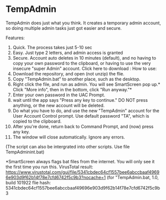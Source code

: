 # TempAdmin
TempAdmin does just what you think. It creates a temporary admin account, so doing multiple admin tasks just got easier and secure.

Features:
1. Quick. The process takes just 5-10 sec
2. Easy. Just type 2 letters, and admin access is granted
3. Secure. Account auto deletes in 10 minutes (default), and no having to copy your own password to the clipboard, or having to use the very insecure "super Admin" account.
Click here to download : 
How to use:
1. Download the repository, and open (not unzip) the flie.
2. Copy "TempAdmin.bat" to another place, such as the desktop. 
3. Right click the file, and run as admin. You will see SmartScreen pop up.* Click "More info", then in the bottom, click "Run anyway."*
4. Enter your own password in the UAC Prompt.
5. wait until the app says "Press any key to continue." DO NOT press anything, or the new account will be deleted.
6. Do what you have to do, and use the new "TempAdmin" account for the User Account Control prompt. Use default password "TA", which is copied to the clipboard.
7. After you're done, return back to Command Prompt, and (now) press any key.
8. The window will close automatically. Ignore any errors.

(The script can also be intergrated into other scripts. Use file TempAdminint.bat)

*SmartScreen always flags bat files from the internet. You will only see it the first time you run this. 
VirusTotal result: https://www.virustotal.com/gui/file/5341cbdec64cf1557bee6abccbaaf49696e903d9f62b14f78e7cfd6742f5c9b3?nocache=1 
(for "TempAdmin.bat, 1.0, build 101922
flie hash: 5341cbdec64cf1557bee6abccbaaf49696e903d9f62b14f78e7cfd6742f5c9b3


